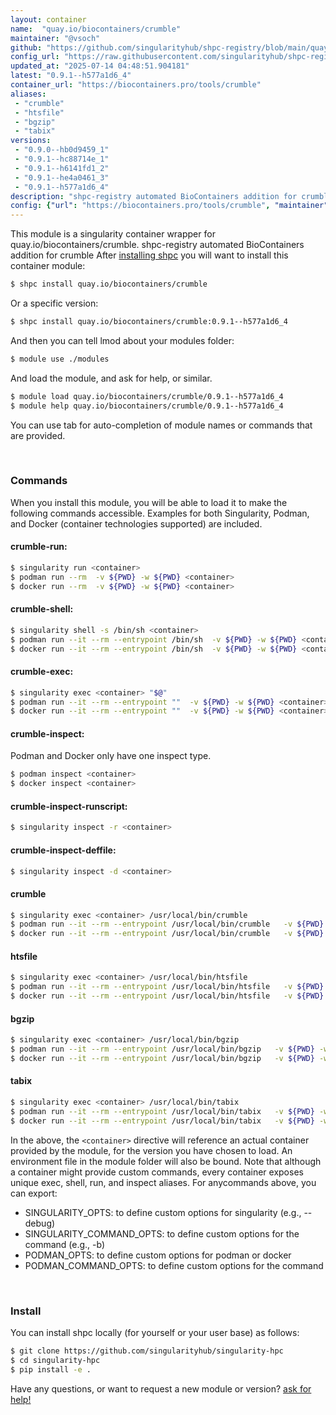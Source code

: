 ```yaml
---
layout: container
name:  "quay.io/biocontainers/crumble"
maintainer: "@vsoch"
github: "https://github.com/singularityhub/shpc-registry/blob/main/quay.io/biocontainers/crumble/container.yaml"
config_url: "https://raw.githubusercontent.com/singularityhub/shpc-registry/main/quay.io/biocontainers/crumble/container.yaml"
updated_at: "2025-07-14 04:48:51.904181"
latest: "0.9.1--h577a1d6_4"
container_url: "https://biocontainers.pro/tools/crumble"
aliases:
 - "crumble"
 - "htsfile"
 - "bgzip"
 - "tabix"
versions:
 - "0.9.0--hb0d9459_1"
 - "0.9.1--hc88714e_1"
 - "0.9.1--h6141fd1_2"
 - "0.9.1--he4a0461_3"
 - "0.9.1--h577a1d6_4"
description: "shpc-registry automated BioContainers addition for crumble"
config: {"url": "https://biocontainers.pro/tools/crumble", "maintainer": "@vsoch", "description": "shpc-registry automated BioContainers addition for crumble", "latest": {"0.9.1--h577a1d6_4": "sha256:337e2798e1732235d1e9f53e6457f799fc634a2df8ba67ff9dbe4774eb59a8a2"}, "tags": {"0.9.0--hb0d9459_1": "sha256:ba4ef419e22f50f1e618330b4e66097612efca633a33a6f6f480427af8d9b38a", "0.9.1--hc88714e_1": "sha256:e3374bc690dcc594df50e2dae9cdfa10315a8164b78dd251221f27a6910867db", "0.9.1--h6141fd1_2": "sha256:ef37473c185db06e624c6337263b207783a12a52a2e2b448de090c2b9f8e454f", "0.9.1--he4a0461_3": "sha256:24a53d0e843a98ca0945d2a44f198b3b3cf914cf4d456b807b178246118448f2", "0.9.1--h577a1d6_4": "sha256:337e2798e1732235d1e9f53e6457f799fc634a2df8ba67ff9dbe4774eb59a8a2"}, "docker": "quay.io/biocontainers/crumble", "aliases": {"crumble": "/usr/local/bin/crumble", "htsfile": "/usr/local/bin/htsfile", "bgzip": "/usr/local/bin/bgzip", "tabix": "/usr/local/bin/tabix"}}
---
```


This module is a singularity container wrapper for quay.io/biocontainers/crumble.
shpc-registry automated BioContainers addition for crumble
After [installing shpc](#install) you will want to install this container module:


```bash
$ shpc install quay.io/biocontainers/crumble
```

Or a specific version:

```bash
$ shpc install quay.io/biocontainers/crumble:0.9.1--h577a1d6_4
```

And then you can tell lmod about your modules folder:

```bash
$ module use ./modules
```

And load the module, and ask for help, or similar.

```bash
$ module load quay.io/biocontainers/crumble/0.9.1--h577a1d6_4
$ module help quay.io/biocontainers/crumble/0.9.1--h577a1d6_4
```

You can use tab for auto-completion of module names or commands that are provided.

<br>

### Commands

When you install this module, you will be able to load it to make the following commands accessible.
Examples for both Singularity, Podman, and Docker (container technologies supported) are included.

#### crumble-run:

```bash
$ singularity run <container>
$ podman run --rm  -v ${PWD} -w ${PWD} <container>
$ docker run --rm  -v ${PWD} -w ${PWD} <container>
```

#### crumble-shell:

```bash
$ singularity shell -s /bin/sh <container>
$ podman run --it --rm --entrypoint /bin/sh  -v ${PWD} -w ${PWD} <container>
$ docker run --it --rm --entrypoint /bin/sh  -v ${PWD} -w ${PWD} <container>
```

#### crumble-exec:

```bash
$ singularity exec <container> "$@"
$ podman run --it --rm --entrypoint ""  -v ${PWD} -w ${PWD} <container> "$@"
$ docker run --it --rm --entrypoint ""  -v ${PWD} -w ${PWD} <container> "$@"
```

#### crumble-inspect:

Podman and Docker only have one inspect type.

```bash
$ podman inspect <container>
$ docker inspect <container>
```

#### crumble-inspect-runscript:

```bash
$ singularity inspect -r <container>
```

#### crumble-inspect-deffile:

```bash
$ singularity inspect -d <container>
```


#### crumble

```bash
$ singularity exec <container> /usr/local/bin/crumble
$ podman run --it --rm --entrypoint /usr/local/bin/crumble   -v ${PWD} -w ${PWD} <container> -c " $@"
$ docker run --it --rm --entrypoint /usr/local/bin/crumble   -v ${PWD} -w ${PWD} <container> -c " $@"
```


#### htsfile

```bash
$ singularity exec <container> /usr/local/bin/htsfile
$ podman run --it --rm --entrypoint /usr/local/bin/htsfile   -v ${PWD} -w ${PWD} <container> -c " $@"
$ docker run --it --rm --entrypoint /usr/local/bin/htsfile   -v ${PWD} -w ${PWD} <container> -c " $@"
```


#### bgzip

```bash
$ singularity exec <container> /usr/local/bin/bgzip
$ podman run --it --rm --entrypoint /usr/local/bin/bgzip   -v ${PWD} -w ${PWD} <container> -c " $@"
$ docker run --it --rm --entrypoint /usr/local/bin/bgzip   -v ${PWD} -w ${PWD} <container> -c " $@"
```


#### tabix

```bash
$ singularity exec <container> /usr/local/bin/tabix
$ podman run --it --rm --entrypoint /usr/local/bin/tabix   -v ${PWD} -w ${PWD} <container> -c " $@"
$ docker run --it --rm --entrypoint /usr/local/bin/tabix   -v ${PWD} -w ${PWD} <container> -c " $@"
```



In the above, the `<container>` directive will reference an actual container provided
by the module, for the version you have chosen to load. An environment file in the
module folder will also be bound. Note that although a container
might provide custom commands, every container exposes unique exec, shell, run, and
inspect aliases. For anycommands above, you can export:

 - SINGULARITY_OPTS: to define custom options for singularity (e.g., --debug)
 - SINGULARITY_COMMAND_OPTS: to define custom options for the command (e.g., -b)
 - PODMAN_OPTS: to define custom options for podman or docker
 - PODMAN_COMMAND_OPTS: to define custom options for the command

<br>

### Install

You can install shpc locally (for yourself or your user base) as follows:

```bash
$ git clone https://github.com/singularityhub/singularity-hpc
$ cd singularity-hpc
$ pip install -e .
```

Have any questions, or want to request a new module or version? [ask for help!](https://github.com/singularityhub/singularity-hpc/issues)